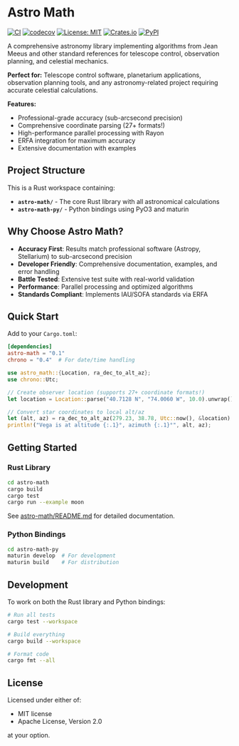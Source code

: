 # Astro Math

[![CI](https://github.com/gaker/astro-math/actions/workflows/test.yml/badge.svg)](https://github.com/gaker/astro-math/actions/workflows/test.yml)
[![codecov](https://codecov.io/gh/gaker/astro-math/graph/badge.svg?token=ML01cRa3zB)](https://codecov.io/gh/gaker/astro-math)
[![License: MIT](https://img.shields.io/badge/License-MIT-blue.svg)](https://opensource.org/licenses/MIT)
[![Crates.io](https://img.shields.io/crates/v/astro-math.svg)](https://crates.io/crates/astro-math)
[![PyPI](https://img.shields.io/pypi/v/astro-math.svg)](https://pypi.org/project/astro-math/)

A comprehensive astronomy library implementing algorithms from Jean Meeus and other standard references for telescope control, observation planning, and celestial mechanics.

**Perfect for:** Telescope control software, planetarium applications, observation planning tools, and any astronomy-related project requiring accurate celestial calculations.

**Features:**
- Professional-grade accuracy (sub-arcsecond precision)
- Comprehensive coordinate parsing (27+ formats!)
- High-performance parallel processing with Rayon
- ERFA integration for maximum accuracy
- Extensive documentation with examples

## Project Structure

This is a Rust workspace containing:

- **`astro-math/`** - The core Rust library with all astronomical calculations
- **`astro-math-py/`** - Python bindings using PyO3 and maturin

## Why Choose Astro Math?

- **Accuracy First**: Results match professional software (Astropy, Stellarium) to sub-arcsecond precision  
- **Developer Friendly**: Comprehensive documentation, examples, and error handling  
- **Battle Tested**: Extensive test suite with real-world validation  
- **Performance**: Parallel processing and optimized algorithms  
- **Standards Compliant**: Implements IAU/SOFA standards via ERFA

## Quick Start

Add to your `Cargo.toml`:

```toml
[dependencies]
astro-math = "0.1"
chrono = "0.4"  # For date/time handling
```

```rust
use astro_math::{Location, ra_dec_to_alt_az};
use chrono::Utc;

// Create observer location (supports 27+ coordinate formats!)
let location = Location::parse("40.7128 N", "74.0060 W", 10.0).unwrap();

// Convert star coordinates to local alt/az
let (alt, az) = ra_dec_to_alt_az(279.23, 38.78, Utc::now(), &location).unwrap();
println!("Vega is at altitude {:.1}°, azimuth {:.1}°", alt, az);
```

## Getting Started

### Rust Library

```bash
cd astro-math
cargo build
cargo test
cargo run --example moon
```

See [astro-math/README.md](astro-math/README.md) for detailed documentation.

### Python Bindings

```bash
cd astro-math-py
maturin develop  # For development
maturin build    # For distribution
```

## Development

To work on both the Rust library and Python bindings:

```bash
# Run all tests
cargo test --workspace

# Build everything
cargo build --workspace

# Format code
cargo fmt --all
```

## License

Licensed under either of:
- MIT license
- Apache License, Version 2.0

at your option.